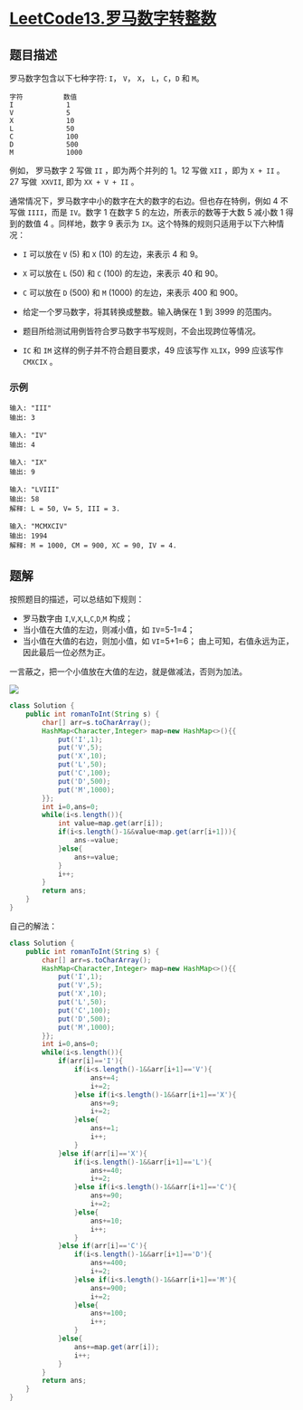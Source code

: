 # [LeetCode13.罗马数字转整数](https://leetcode-cn.com/problems/roman-to-integer/)
## 题目描述
罗马数字包含以下七种字符: `I`， `V`， `X`， `L`，`C`，`D` 和 `M`。
```
字符          数值
I             1
V             5
X             10
L             50
C             100
D             500
M             1000
```
例如， 罗马数字 2 写做 `II` ，即为两个并列的 1。12 写做 `XII` ，即为 `X + II` 。 27 写做  `XXVII`, 即为 `XX + V + II` 。

通常情况下，罗马数字中小的数字在大的数字的右边。但也存在特例，例如 4 不写做 `IIII`，而是 `IV`。数字 1 在数字 5 的左边，所表示的数等于大数 5 减小数 1 得到的数值 4 。同样地，数字 9 表示为 `IX`。这个特殊的规则只适用于以下六种情况：

- `I` 可以放在 `V` (5) 和 `X` (10) 的左边，来表示 4 和 9。
- `X` 可以放在 `L` (50) 和 `C` (100) 的左边，来表示 40 和 90。 
- `C` 可以放在 `D` (500) 和 `M` (1000) 的左边，来表示 400 和 900。
- 给定一个罗马数字，将其转换成整数。输入确保在 1 到 3999 的范围内。

- 题目所给测试用例皆符合罗马数字书写规则，不会出现跨位等情况。
- `IC` 和 `IM` 这样的例子并不符合题目要求，49 应该写作 `XLIX`，999 应该写作 `CMXCIX` 。

### 示例
```
输入: "III"
输出: 3
```
```
输入: "IV"
输出: 4
```
```
输入: "IX"
输出: 9
```
```
输入: "LVIII"
输出: 58
解释: L = 50, V= 5, III = 3.
```
```
输入: "MCMXCIV"
输出: 1994
解释: M = 1000, CM = 900, XC = 90, IV = 4.
```
## 题解
按照题目的描述，可以总结如下规则：

- 罗马数字由 `I`,`V`,`X`,`L`,`C`,`D`,`M` 构成；
- 当小值在大值的左边，则减小值，如 `IV`=5-1=4；
- 当小值在大值的右边，则加小值，如 `VI`=5+1=6；
由上可知，右值永远为正，因此最后一位必然为正。

一言蔽之，把一个小值放在大值的左边，就是做减法，否则为加法。

![](https://picgp.oss-cn-beijing.aliyuncs.com/img/20201004212402.png)

```java
class Solution {
    public int romanToInt(String s) {
        char[] arr=s.toCharArray();
        HashMap<Character,Integer> map=new HashMap<>(){{
            put('I',1);
            put('V',5);
            put('X',10);
            put('L',50);
            put('C',100);
            put('D',500);
            put('M',1000);
        }};
        int i=0,ans=0;
        while(i<s.length()){
            int value=map.get(arr[i]);
            if(i<s.length()-1&&value<map.get(arr[i+1])){
                ans-=value;
            }else{
                ans+=value;
            }
            i++;
        }
        return ans;
    }
}
```
自己的解法：
```java
class Solution {
    public int romanToInt(String s) {
        char[] arr=s.toCharArray();
        HashMap<Character,Integer> map=new HashMap<>(){{
            put('I',1);
            put('V',5);
            put('X',10);
            put('L',50);
            put('C',100);
            put('D',500);
            put('M',1000);
        }};
        int i=0,ans=0;
        while(i<s.length()){
            if(arr[i]=='I'){
                if(i<s.length()-1&&arr[i+1]=='V'){
                    ans+=4;
                    i+=2;
                }else if(i<s.length()-1&&arr[i+1]=='X'){
                    ans+=9;
                    i+=2;
                }else{
                    ans+=1;
                    i++;
                }
            }else if(arr[i]=='X'){
                if(i<s.length()-1&&arr[i+1]=='L'){
                    ans+=40;
                    i+=2;
                }else if(i<s.length()-1&&arr[i+1]=='C'){
                    ans+=90;
                    i+=2;
                }else{
                    ans+=10;
                    i++;
                }
            }else if(arr[i]=='C'){
                if(i<s.length()-1&&arr[i+1]=='D'){
                    ans+=400;
                    i+=2;
                }else if(i<s.length()-1&&arr[i+1]=='M'){
                    ans+=900;
                    i+=2;
                }else{
                    ans+=100;
                    i++;
                }
            }else{
                ans+=map.get(arr[i]);
                i++;
            }
        }
        return ans;
    }
}
```
